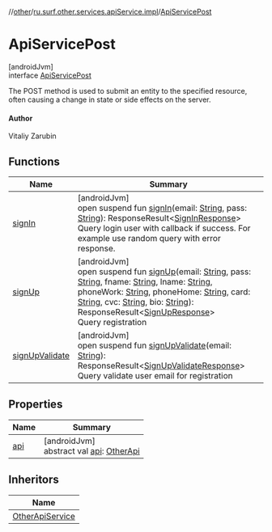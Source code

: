 //[other](../../../index.md)/[ru.surf.other.services.apiService.impl](../index.md)/[ApiServicePost](index.md)

# ApiServicePost

[androidJvm]\
interface [ApiServicePost](index.md)

The POST method is used to submit an entity to the specified resource, often causing a change in state or side effects on the server.

#### Author

Vitaliy Zarubin

## Functions

| Name | Summary |
|---|---|
| [signIn](sign-in.md) | [androidJvm]<br>open suspend fun [signIn](sign-in.md)(email: [String](https://kotlinlang.org/api/latest/jvm/stdlib/kotlin/-string/index.html), pass: [String](https://kotlinlang.org/api/latest/jvm/stdlib/kotlin/-string/index.html)): ResponseResult&lt;[SignInResponse](../../ru.surf.other.data.responses/-sign-in-response/index.md)&gt;<br>Query login user with callback if success. For example use random query with error response. |
| [signUp](sign-up.md) | [androidJvm]<br>open suspend fun [signUp](sign-up.md)(email: [String](https://kotlinlang.org/api/latest/jvm/stdlib/kotlin/-string/index.html), pass: [String](https://kotlinlang.org/api/latest/jvm/stdlib/kotlin/-string/index.html), fname: [String](https://kotlinlang.org/api/latest/jvm/stdlib/kotlin/-string/index.html), lname: [String](https://kotlinlang.org/api/latest/jvm/stdlib/kotlin/-string/index.html), phoneWork: [String](https://kotlinlang.org/api/latest/jvm/stdlib/kotlin/-string/index.html), phoneHome: [String](https://kotlinlang.org/api/latest/jvm/stdlib/kotlin/-string/index.html), card: [String](https://kotlinlang.org/api/latest/jvm/stdlib/kotlin/-string/index.html), cvc: [String](https://kotlinlang.org/api/latest/jvm/stdlib/kotlin/-string/index.html), bio: [String](https://kotlinlang.org/api/latest/jvm/stdlib/kotlin/-string/index.html)): ResponseResult&lt;[SignUpResponse](../../ru.surf.other.data.responses/-sign-up-response/index.md)&gt;<br>Query registration |
| [signUpValidate](sign-up-validate.md) | [androidJvm]<br>open suspend fun [signUpValidate](sign-up-validate.md)(email: [String](https://kotlinlang.org/api/latest/jvm/stdlib/kotlin/-string/index.html)): ResponseResult&lt;[SignUpValidateResponse](../../ru.surf.other.data.responses/-sign-up-validate-response/index.md)&gt;<br>Query validate user email for registration |

## Properties

| Name | Summary |
|---|---|
| [api](api.md) | [androidJvm]<br>abstract val [api](api.md): [OtherApi](../../ru.surf.other.services.api/-other-api/index.md) |

## Inheritors

| Name |
|---|
| [OtherApiService](../../ru.surf.other.services.apiService/-other-api-service/index.md) |
